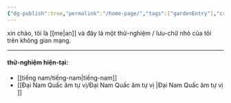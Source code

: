 ```yaml
---
{"dg-publish":true,"permalink":"/home-page/","tags":["gardenEntry"],"created":"2025-08-12T22:09:33.185+07:00"}
---
```



xin chào, 
tôi là [[me\|an]] và đây là một thử-nghiệm / lưu-chữ nhỏ của tôi trên không gian mạng. 

---
#### thử-nghiệm hiện-tại:
- [[tiếng nam/tiếng-nam\|tiếng-nam]]
- [[Đại Nam Quấc âm tự vị/Đại Nam Quấc âm tự vị \|Đại Nam Quấc âm tự vị ]]




